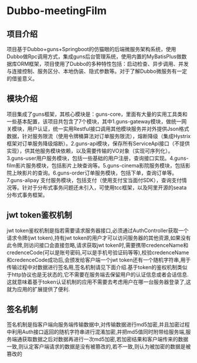 # Dubbo-meetingFilm

## 项目介绍
  项目基于Dubbo+guns+Springboot的仿猫眼的后端微服务架构系统，使用Dubbo做Rpc调用方式，集成guns后台管理系统，使用内置的MyBatisPlus做数据库ORM框架，项目使用了Dubbo的多种特性包括：启动检查、异步调用、并发与连接控制、服务区分、本地伪装、隐式参数等。对于了解Dubbo微服务有一定的借鉴意义。
  
## 模块介绍
   项目集成了guns框架，其核心模块是：guns-core，里面有大量的实用工具类和一些基本配置，该项目共包含了7个模块，其中1.guns-gateway模块，做统一网关模块，用户认证，统一实用Restful接口调用其他模块服务并对外提供Json格式数据，针对服务限流（使用令牌桶算法对订单服务限流），熔断降级（集成Hystrix框架对订单服务降级熔断）。2.guns-api模块，保存所有ServiceApi接口（不提供实现），供其他服务模块依赖，以及需要传输的VO对象（实现可序列化）。3.guns-user用户服务模块，包括一些基础的用户注册，查询接口实现。4.guns-film影片服务模块，包括影片上映查询等。5.guns-cinema影院服务模块，包括影院上映影片的查询。6.guns-order订单服务模块，包括下单，查询订单等。7.guns-alipay 支付服务模块，包括支付（使用支付宝当面付SDK），查询支付情况等。针对于分布式事务问题还未引入，可使用tcc框架，以及阿里开源的seata分布式事务框架。
   
## jwt token鉴权机制
  jwt token鉴权机制是指若需要请求服务器接口,必须通过AuthController获取一个请求令牌(jwt token),持有jwt token的用户才可以访问服务器的其他资源,如果没有此令牌,则访问接口会直接忽略,请求获取jwt token时,需要携带credenceName和credenceCode(可以是账号密码,可以是手机号验证码等等),校验credenceName和credenceCode成功后,会颁发给客户端一个jwt token还有一个随机字符串,用于传输过程中对数据进行签名用,签名机制请见下面介绍.基于token的鉴权机制类似于http协议也是无状态的,它不需要在服务端去保留用户的认证信息或者会话信息.这就意味着基于token认证机制的应用不需要去考虑用户在哪一台服务器登录了,这就为应用的扩展提供了便利.

## 签名机制
 签名机制是指客户端向服务端传输数据中,对传输数据进行md5加密,并且加密过程中利用Auth接口返回的随机字符串进行混淆加密,并把md5值同时附带给服务端,服务端通获取数据之后对数据再进行一次md5加密,若加密结果和客户端传来的数据一致,则认定客户端请求的数据是没有被篡改的,若不一致,则认为被加密的数据是被篡改的

